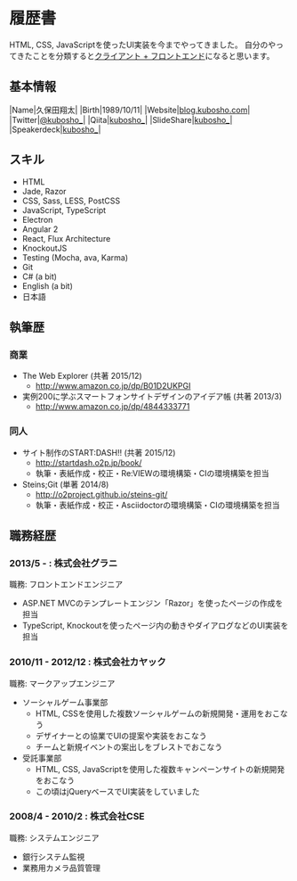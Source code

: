 # 履歴書

HTML, CSS, JavaScriptを使ったUI実装を今までやってきました。
自分のやってきたことを分類すると[クライアント + フロントエンド](https://gist.github.com/imaya/9592685#クライアントサイド--フロントエンド)になると思います。

## 基本情報

|Name|久保田翔太|
|Birth|1989/10/11|
|Website|[blog.kubosho.com](http://blog.kubosho.com/)|
|Twitter|[@kubosho_](https://twitter.com/kubosho_)|
|Qiita|[kubosho_](http://qiita.com/kubosho_)|
|SlideShare|[kubosho_](http://www.slideshare.net/kubosho)|
|Speakerdeck|[kubosho_](https://speakerdeck.com/kubosho)|

## スキル

- HTML
- Jade, Razor
- CSS, Sass, LESS, PostCSS
- JavaScript, TypeScript
- Electron
- Angular 2
- React, Flux Architecture
- KnockoutJS
- Testing (Mocha, ava, Karma)
- Git
- C# (a bit)
- English (a bit)
- 日本語

## 執筆歴

### 商業

- The Web Explorer (共著 2015/12)
  - http://www.amazon.co.jp/dp/B01D2UKPGI
- 実例200に学ぶスマートフォンサイトデザインのアイデア帳 (共著 2013/3)
  - http://www.amazon.co.jp/dp/4844333771
  
### 同人

- サイト制作のSTART:DASH!! (共著 2015/12)
  - http://startdash.o2p.jp/book/
  - 執筆・表紙作成・校正・Re:VIEWの環境構築・CIの環境構築を担当
- Steins;Git (単著 2014/8)
  - http://o2project.github.io/steins-git/
  - 執筆・表紙作成・校正・Asciidoctorの環境構築・CIの環境構築を担当

## 職務経歴

### 2013/5 - : 株式会社グラニ

職務: フロントエンドエンジニア

- ASP.NET MVCのテンプレートエンジン「Razor」を使ったページの作成を担当
- TypeScript, Knockoutを使ったページ内の動きやダイアログなどのUI実装を担当

### 2010/11 - 2012/12 : 株式会社カヤック

職務: マークアップエンジニア

- ソーシャルゲーム事業部　
  - HTML, CSSを使用した複数ソーシャルゲームの新規開発・運用をおこなう
  - デザイナーとの協業でUIの提案や実装をおこなう
  - チームと新規イベントの案出しをブレストでおこなう
- 受託事業部
  - HTML, CSS, JavaScriptを使用した複数キャンペーンサイトの新規開発をおこなう
  - この頃はjQueryベースでUI実装をしていました

### 2008/4 - 2010/2 : 株式会社CSE

職務: システムエンジニア

- 銀行システム監視
- 業務用カメラ品質管理
